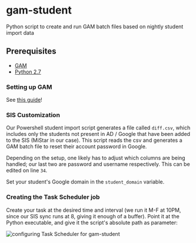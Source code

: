 # gam-student
Python script to create and run GAM batch files based on nightly student import data

## Prerequisites
- [GAM](https://github.com/jay0lee/GAM/wiki)
- [Python 2.7](https://www.python.org/downloads/)

### Setting up GAM
See [this guide](https://github.com/jay0lee/GAM/wiki#running-gam-for-the-first-time)!

### SIS Customization
Our Powershell student import script generates a file called `diff.csv`, which includes only the students not present in AD / Google that have been added to the SIS (MiStar in our case). This script reads the csv and generates a GAM batch file to reset their account password in Google.

Depending on the setup, one likely has to adjust which columns are being handled; our last two are password and username respectively.
This can be edited on line `34`.

Set your student's Google domain in the `student_domain` variable.

### Creating the Task Scheduler job
Create your task at the desired time and interval (we run it M-F at 10PM, since our SIS sync runs at 8, giving it enough of a buffer). Point it at the Python executable, and give it the script's absolute path as parameter:

![configuring Task Scheduler for gam-student](https://i.imgur.com/Z41dL2W.jpg)







